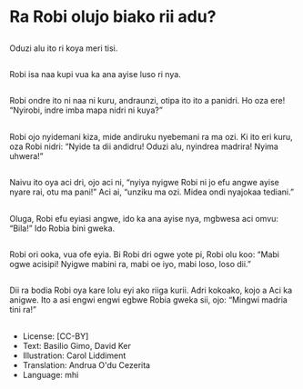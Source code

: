 # Ra Robi olujo biako rii adu?

##
Oduzi alu ito ri koya meri tisi.

##
Robi isa naa kupi vua ka ana
ayise luso ri nya.

##
Robi ondre ito ni naa ni kuru,
andraunzi, otipa ito ito a
panidri. Ho oza ere! “Nyirobi,
indre imba mapa nidri ni kuya?”

##
Robi ojo nyidemani kiza, mide
andiruku nyebemani ra ma ozi.
Ki ito eri kuru, oza Robi nidri:
“Nyide ta dii andidru! Oduzi alu,
nyindrea madrira! Nyima
uhwera!”

##
Naivu ito oya aci dri, ojo aci ni, “nyiya nyigwe Robi ni jo efu angwe ayise nyare
rai, otu ma pani!” Aci ai, “unziku ma ozi. Midea ondi nyajokaa tediani.”

##
Oluga, Robi efu eyiasi angwe,
ido ka ana ayise nya, mgbwesa
aci omvu: “Bila!” Ido Robia bini
gweka.

##
Robi ori ooka, vua ofe eyia. Bi
Robi dri ogwe yote pi, Robi olu
koo: “Mabi ogwe acisipi! Nyigwe
mabini ra, mabi oe iyo, mabi
loso, loso dii.”

##
Dii ra bodia Robi oya kare lolu eyi ako riiga kurii. Adri kokoako, kojo a Aci ka
anigwe. Ito a asi engwi engwi egbwe Robia gweka sii, ojo: “Mingwi madria tini
ra!”

##
* License: [CC-BY]
* Text: Basilio Gimo, David Ker
* Illustration: Carol Liddiment
* Translation: Andrua O'du Cezerita
* Language: mhi
